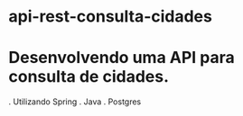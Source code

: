 # api-rest-consulta-cidades
# Desenvolvendo uma API para consulta de cidades.

. Utilizando Spring
. Java
. Postgres

